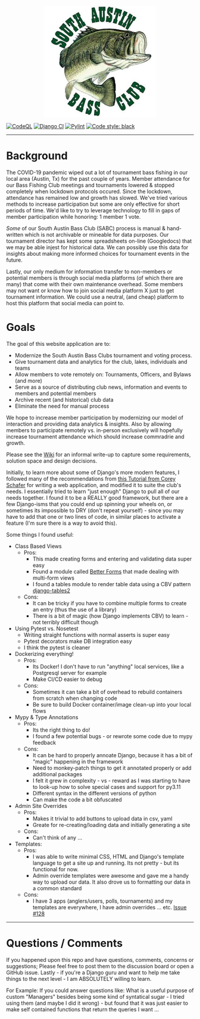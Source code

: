 <p align="center">
  <img align="center" src="sabc/media/profile_pics/default.jpg">
</p>

[![CodeQL](https://github.com/envasquez/SABC/actions/workflows/codeql-analysis.yml/badge.svg?branch=master)](https://github.com/envasquez/SABC/actions/workflows/codeql-analysis.yml)
[![Django CI](https://github.com/envasquez/SABC/actions/workflows/django.yml/badge.svg)](https://github.com/envasquez/SABC/actions/workflows/django.yml)
[![Pylint](https://github.com/envasquez/SABC/actions/workflows/pylint.yml/badge.svg)](https://github.com/envasquez/SABC/actions/workflows/pylint.yml)
[![Code style: black](https://img.shields.io/badge/code%20style-black-000000.svg)](https://github.com/psf/black)

---

# Background
The COVID-19 pandemic wiped out a lot of tournament bass fishing in our local area (Austin, Tx) for the past couple of years. Member attendance for our Bass Fishing Club meetings and tournaments lowered & stopped completely when lockdown protocols occured. Since the lockdown, attendance has remained low and growth has slowed. We've tried various methods to increase participation but some are only effective for short periods of time. We'd like to try to leverage technology to fill in gaps of member participation while honoring: 1 member 1 vote.

*Some* of our South Austin Bass Club (SABC) process is manual & hand-written which is not archivable or mineable for data purposes. Our tournament director has kept some spreadsheets on-line (Googledocs) that we may be able injest for historical data. We can possibly use this data for insights about making more informed choices for tournament events in the future.

Lastly, our only medium for information transfer to non-members or potential members is through social media platforms (of which there are many) that come with their own maintenance overhead. Some members may not want or know how to join social media platform X just to get tournament information. We could use a neutral, (and cheap) platform to host this platform that social media can point to.


# Goals
The goal of this website application are to:
- Modernize the South Austin Bass Clubs tournament and voting process.
- Give tournament data and analytics for the club, lakes, individuals and teams
- Allow members to vote remotely on: Tournaments, Officers, and Bylaws (and more)
- Serve as a source of distributing club news, information and events to members and potential members
- Archive recent (and historical) club data
- Eliminate the need for manual process

We hope to increase member participation by modernizing our model of interaction and providing data analytics & insights. Also by allowing members to participate remotely vs. in-person exclusively will hopefully increase tournament attendance which should increase commradrie and growth.

Please see the [Wiki](https://github.com/envasquez/SABC/wiki) for an informal write-up to capture some requirements, solution space and design decisions.

Initially, to learn more about some of Django's more modern features, I followed many of the recommendations from [this Tutorial from Corey Schafer](https://youtu.be/UmljXZIypDc) for writing a web application, and modified it to suite the club's needs. I essentially tried to learn "just enough" Django to pull all of our needs together. I found it to be a REALLY good framework, but there are a few Django-isms that you could end up spinning your wheels on, or sometimes its impossible to DRY (don't repeat yourself) - since you may have to add that one or two lines of code, in similar places to activate a feature (I'm sure there is a way to avoid this).

Some things I found useful:
- Class Based Views
  - Pros:
    * This made creating forms and entering and validating data super easy
    * Found a module called [Better Forms](https://pypi.org/project/django-betterforms/) that made dealing with multi-form views
    * I found a tables module to render table data using a CBV pattern [django-tables2](https://django-tables2.readthedocs.io/en/latest/)
  - Cons:
    * It can be tricky if you have to combine multiple forms to create an entry (thus the use of a library)
    * There is a bit of magic (how Django implements CBV) to learn - not terribly difficult though
- Using Pytest vs. Nosetest
    * Writing straight functions with normal asserts is super easy
    * Pytest decorators make DB integration easy
    * I think the pytest is cleaner
- Dockerizing everything!
  - Pros:
    * Its Docker! I don't have to run "anything" local services, like a Postgresql server for example
    * Make CI/CD easier to debug
  - Cons:
    * Sometimes it can take a bit of overhead to rebuild containers from scratch when changing code
    * Be sure to build Docker container/image clean-up into your local flows
- Mypy & Type Annotations
  - Pros:
    * Its the right thing to do!
    * I found a few potential bugs - or rewrote some code due to mypy feedback
  - Cons:
    * It can be hard to properly annoate Django, because it has a bit of "magic" happening in the framework
    * Need to monkey-patch things to get it annotated properly or add additional packages
    * I felt it grew in complexity - vs - reward as I was starting to have to look-up how to solve special cases and support for py3.11
    * Different syntax in the different versions of python
    * Can make the code a bit obfuscated 
- Admin Site Overrides
  - Pros:
      * Makes it trivial to add buttons to upload data in csv, yaml
      * Greate for re-creating/loading data and initially generating a site
  - Cons:
      * Can't think of any ...
- Templates:
  - Pros:
      * I was able to write minimal CSS, HTML and Django's template language to get a site up and running. Its not pretty - but its functional for now.
      * Admin override templates were awesome and gave me a handy way to upload our data. It also drove us to formatting our data in a common standard
  - Cons:
      * I have 3 apps (anglers/users, polls, tournaments) and my templates are everywhere, I have admin overrides ... etc. [Issue #128](https://github.com/envasquez/SABC/issues/128)
***

# Questions / Comments
If you happened upon this repo and have questions, comments, concerns or suggestions; Please feel free to post them to the discussion board or open a GitHub issue. Lastly - if you're a Django guru and want to help me take things to the next level - I am ABSOLUTELY willing to learn.

For Example: If you could answer questions like: What is a useful purpose of custom "Managers" besides being some kind of syntatical sugar - I tried using them (and maybe I did it wrong) - but found that it was just easier to make self contained functions that return the queries I want ...
